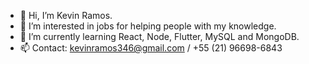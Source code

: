 - 👋 Hi, I’m Kevin Ramos.
- 👀 I’m interested in jobs for helping people with my knowledge.
- 🌱 I’m currently learning React, Node, Flutter, MySQL and MongoDB.
- 📫 Contact: kevinramos346@gmail.com / +55 (21) 96698-6843

<!---
steverogersdev/steverogersdev is a ✨ special ✨ repository because its `README.md` (this file) appears on your GitHub profile.
You can click the Preview link to take a look at your changes.
--->
